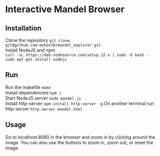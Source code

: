 # Interactive Mandel Browser

## Installation
Clone the repository `git clone git@github.com:mshan10/mandel_explorer.git`  
Install NodeJS and npm  
`curl -sL https://deb.nodesource.com/setup_12.x | sudo -E bash -`  
`sudo apt-get install nodejs`  

## Run
Run the makefile `make`  
Install dependencies `npm i`  
Start NodeJS server `node mandel.js`  
Install http-server `npm install http-server -g` 
On another terminal run http-server `http-server mandel.html` 

## Usage 
Go to localhost:8080 in the browser and zoom in by clicking around the image. You can also use the buttons to zoom in, zoom  out, or reset the image
